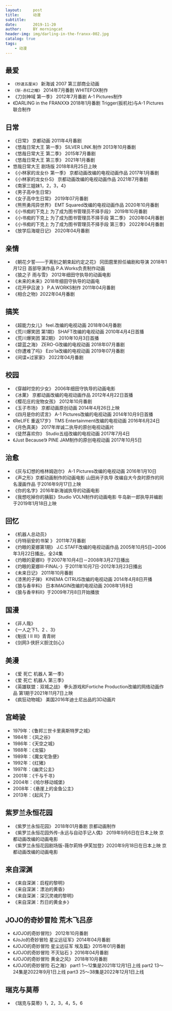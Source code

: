 ```yaml
---
layout:     post
title:      动漫
subtitle:   
date:       2019-11-20
author:     BY morningcat
header-img: img/darling-in-the-franxx-002.jpg
catalog: true
tags:
    - 动漫
---
```


## 最爱
- `《秒速五厘米》` 新海诚 2007 第三部商业动画
- `《斩·赤红之瞳》` 2014年7月番剧 WHITEFOX制作
- 《刀剑神域 第一季》  2012年7月番剧 A-1 Pictures制作
- 《DARLING in the FRANXX》 2018年1月番剧 Trigger(扳机社)与A-1 Pictures联合制作


## 日常
- 《日常》 京都动画    2011年4月番剧
- 《悠哉日常大王 第一季》 SILVER LINK.制作  2013年10月番剧
- 《悠哉日常大王 第二季》 2015年7月番剧
- 《悠哉日常大王 第三季》 2021年1月番剧
- 悠哉日常大王 剧场版 2018年8月25日上映
- 《小林家的龙女仆 第一季》 京都动画改编的电视动画作品 2017年1月番剧
- 《小林家的龙女仆S》 京都动画改编的电视动画作品 2021年7月番剧
- 《南家三姐妹1，2，3，4》
- 《男子高中生日常》
- 《女子高中生日常》 2019年07月番剧
- 《熊熊勇闯异世界》 EMT Squared改编的电视动画作品 2020年10月番剧
- 《小书痴的下克上 为了成为图书管理员不择手段》 2019年10月番剧
- 《小书痴的下克上 为了成为图书管理员不择手段 第二季》 2020年04月番剧
- 《小书痴的下克上 为了成为图书管理员不择手段 第三季》 2022年04月番剧
- 《放学后海堤日记》 2020年04月番剧

## 亲情
- 《朝花夕誓——于离别之朝束起约定之花》 冈田麿里担任编剧和导演 2018年1月12日 首部导演作品 P.A.Works负责制作动画
- 《狼之子 雨与雪》 2012年细田守执导的动画电影
- 《未来的未来》2018年细田守执导的动画电
- 《花开伊吕波 》 P.A.WORKS制作 2011年04月番剧
- 《相合之物》2022年04月番剧

## 搞笑
- 《超能力女儿》 feel.改编的电视动画 2018年04月番剧
- 《荒川爆笑团 第1期》 SHAFT改编的电视动画 2010年4月4日首播
- 《荒川爆笑团 第2期》 2010年10月3日首播
- 《碧蓝之海》 ZERO-G改编的电视动画 2018年07月番剧
- 《你遭难了吗》 Ezo'la改编的电视动画 2019年07月番剧
- 《间谍×过家家》 2022年04月番剧

## 校园
- 《穿越时空的少女》 2006年细田守执导的动画电影
- 《冰菓》 京都动画改编的电视动画作品 2012年4月22日首播
- 《樱花庄的宠物女孩》 2012年10月番剧
- 《玉子市场》 京都动画原创动画 2014年4月26日上映
- 《四月是你的谎言》 A-1 Pictures改编的电视动画 2014年10月9日首播
- 《ReLIFE 重返17岁》 TMS Entertainment改编的电视动画 2016年6月24日
- 《月色真美》 2017年岸诚二执导的原创电视动画片
- 《徒然喜欢你》 Studio五组改编的电视动画 2017年7月4日
- 《Just Because!》 PINE JAM制作的原创电视动画 2017年10月5日

## 治愈
- 《灰与幻想的格林姆迦尔》 A-1 Pictures改编的电视动画 2016年1月10日
- 《声之形》京都动画制作的动画电影 山田尚子执导 改编自大今良时原作的同名漫画作品 于2016年9月17日上映
- 《你的名字》2016年新海诚执导的动画电影 
- 《我想吃掉你的胰脏》Studio VOLN制作的动画电影 牛岛新一郎执导并编剧 于2019年1月18日上映

## 回忆
- 《机器人总动员》
- 《丹特丽安的书架 》 2011年7月番剧
- 《灼眼的夏娜第1期》 J.C.STAFF改编的电视动画作品 2005年10月5日~2006年3月22日播出，全24集
- 《灼眼的夏娜Ⅱ》于2007年10月4日－2008年3月27日播出
- 《灼眼的夏娜Ⅲ-FINAL-》于2011年10月7日-2012年3月23日播出
- 《未来日记》 2011年10月番剧
- 《漆黑的子弹》 KINEMA CITRUS改编的电视动画 2014年4月8日开播
- 《狼与香辛料》 日本IMAGIN改编的电视动画 2008年1月8日
- 《狼与香辛料Ⅱ》于2009年7月8日开始播放


## 国漫
- 《非人哉》
- 《一人之下1、2 、3》
- 《魁拔 I II III》青青树
- 《剑网3·侠肝义胆沈剑心》

## 美漫
- 《爱 死亡 机器人 第一季》
- 《爱 死亡 机器人 第三季》
- 《英雄联盟：双城之战》 拳头游戏和Fortiche Production改编的网络动画作品 第1期于2021年11月7日上映
- 《疯狂动物城》 美国2016年迪士尼出品的3D动画片

## 宫崎骏
- 1979年：《鲁邦三世卡里奥斯特罗之城》
- 1984年：《风之谷》
- 1986年：《天空之城》
- 1988年：《龙猫》
- 1989年：《魔女宅急便》
- 1992年：《红猪》
- 1997年：《幽灵公主》
- 2001年：《千与千寻》
- 2004年：《哈尔移动城堡》
- 2008年：《悬崖上的金鱼公主》
- 2013年：《起风了》

## 紫罗兰永恒花园
- 《紫罗兰永恒花园》 2018年01月番剧  京都动画制作
- 《紫罗兰永恒花园外传-永远与自动手记人偶》 2019年9月6日在日本上映 京都动画改编的动画电影
- 《紫罗兰永恒花园剧场版-薇尔莉特·伊芙加登》2020年9月18日在日本上映 京都动画改编的动画电影

## 来自深渊 
- 《来自深渊：启程的黎明》
- 《来自深渊：漂泊的黄昏》
- 《来自深渊：深沉灵魂的黎明》
- 《来自深渊：烈日的黄金乡》


## JOJO的奇妙冒险 荒木飞吕彦
- 《JOJO的奇妙冒险》 2012年10月番剧
- 《JoJo的奇妙冒险 星尘远征军》2014年04月番剧
- 《JOJO的奇妙冒险 星尘远征军 埃及篇》2015年01月番剧 
- 《JOJO的奇妙冒险 不灭钻石 》2016年04月番剧 
- 《JOJO的奇妙冒险 黄金之风》 2018年10月番剧 
- 《JOJO的奇妙冒险 石之海》 part1 1～12集是2021年12月1日上线 part2 13～24集是2022年9月1日上线 part3 25～38集是2022年12月1日上线 

## 瑞克与莫蒂
- 《瑞克与莫蒂》1，2，3，4，5，6















